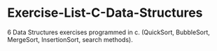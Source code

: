 # Exercise-List-C-Data-Structures
6 Data Structures exercises programmed in c. (QuickSort, BubbleSort, MergeSort, InsertionSort, search methods).
